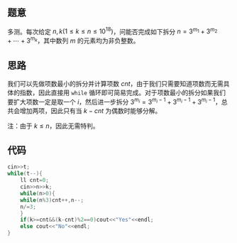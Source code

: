 ## 题意

多测。每次给定 $n,k(1\le k\le n\le 10^{18})$，问能否完成如下拆分 $n=3^{m_1}+3^{m_2}+\cdots+3^{m_k}$，其中数列 $m$ 的元素均为非负整数。

## 思路

我们可以先做项数最小的拆分并计算项数 $cnt$，由于我们只需要知道项数而无需具体的指数，因此直接用 ``while`` 循环即可简易完成。对于项数最小的拆分如果我们要扩大项数一定是取一个 $i$，然后进一步拆分 $3^{m_i}=3^{m_i-1}+3^{m_i-1}+3^{m_i-1}$，总共会增加两项，因此只有当 $k-cnt$ 为偶数时能够分解。

注：由于 $k\le n$，因此无需特判。

## 代码

```cpp
cin>>t;
while(t--){
    ll cnt=0;
    cin>>n>>k;
    while(n>0){
	while(n%3)cnt++,n--;
	n/=3;
    }
    if(k>=cnt&&(k-cnt)%2==0)cout<<"Yes"<<endl;
    else cout<<"No"<<endl;
}
```
